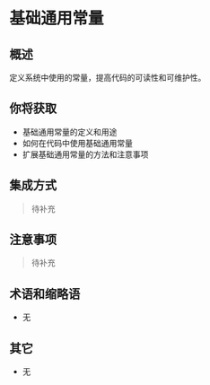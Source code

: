 # 基础通用常量

## 概述

定义系统中使用的常量，提高代码的可读性和可维护性。

## 你将获取

- 基础通用常量的定义和用途
- 如何在代码中使用基础通用常量
- 扩展基础通用常量的方法和注意事项


## 集成方式

> 待补充

## 注意事项

> 待补充

## 术语和缩略语

- 无

## 其它

- 无
